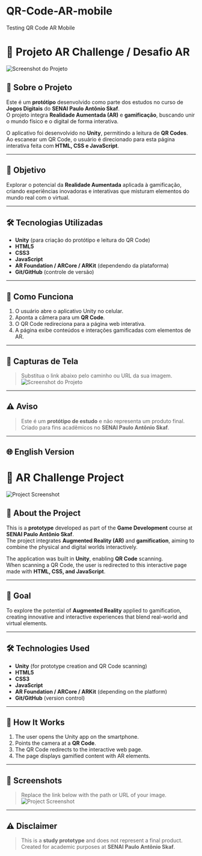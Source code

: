 # QR-Code-AR-mobile
Testing QR Code AR Mobile

# 📌 Projeto AR Challenge / Desafio AR

![Screenshot do Projeto](coloque-aqui-o-link-ou-caminho-da-imagem.png)

## 📖 Sobre o Projeto
Este é um **protótipo** desenvolvido como parte dos estudos no curso de **Jogos Digitais** do **SENAI Paulo Antônio Skaf**.  
O projeto integra **Realidade Aumentada (AR)** e **gamificação**, buscando unir o mundo físico e o digital de forma interativa.

O aplicativo foi desenvolvido no **Unity**, permitindo a leitura de **QR Codes**.  
Ao escanear um QR Code, o usuário é direcionado para esta página interativa feita com **HTML, CSS e JavaScript**.

---

## 🎯 Objetivo
Explorar o potencial da **Realidade Aumentada** aplicada à gamificação, criando experiências inovadoras e interativas que misturam elementos do mundo real com o virtual.

---

## 🛠 Tecnologias Utilizadas
- **Unity** (para criação do protótipo e leitura do QR Code)
- **HTML5**
- **CSS3**
- **JavaScript**
- **AR Foundation / ARCore / ARKit** (dependendo da plataforma)
- **Git/GitHub** (controle de versão)

---

## 🚀 Como Funciona
1. O usuário abre o aplicativo Unity no celular.
2. Aponta a câmera para um **QR Code**.
3. O QR Code redireciona para a página web interativa.
4. A página exibe conteúdos e interações gamificadas com elementos de AR.

---

## 📸 Capturas de Tela
> Substitua o link abaixo pelo caminho ou URL da sua imagem.
![Screenshot do Projeto](coloque-aqui-o-link-ou-caminho-da-imagem.png)

---

## ⚠ Aviso
> Este é um **protótipo de estudo** e não representa um produto final.  
> Criado para fins acadêmicos no **SENAI Paulo Antônio Skaf**.

---

## 🌐 English Version

# 📌 AR Challenge Project

![Project Screenshot](place-your-image-link-here.png)

## 📖 About the Project
This is a **prototype** developed as part of the **Game Development** course at **SENAI Paulo Antônio Skaf**.  
The project integrates **Augmented Reality (AR)** and **gamification**, aiming to combine the physical and digital worlds interactively.

The application was built in **Unity**, enabling **QR Code** scanning.  
When scanning a QR Code, the user is redirected to this interactive page made with **HTML, CSS, and JavaScript**.

---

## 🎯 Goal
To explore the potential of **Augmented Reality** applied to gamification, creating innovative and interactive experiences that blend real-world and virtual elements.

---

## 🛠 Technologies Used
- **Unity** (for prototype creation and QR Code scanning)
- **HTML5**
- **CSS3**
- **JavaScript**
- **AR Foundation / ARCore / ARKit** (depending on the platform)
- **Git/GitHub** (version control)

---

## 🚀 How It Works
1. The user opens the Unity app on the smartphone.
2. Points the camera at a **QR Code**.
3. The QR Code redirects to the interactive web page.
4. The page displays gamified content with AR elements.

---

## 📸 Screenshots
> Replace the link below with the path or URL of your image.
![Project Screenshot](place-your-image-link-here.png)

---

## ⚠ Disclaimer
> This is a **study prototype** and does not represent a final product.  
> Created for academic purposes at **SENAI Paulo Antônio Skaf**.
